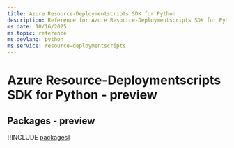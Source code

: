 ```yaml
---
title: Azure Resource-Deploymentscripts SDK for Python
description: Reference for Azure Resource-Deploymentscripts SDK for Python
ms.date: 10/16/2025
ms.topic: reference
ms.devlang: python
ms.service: resource-deploymentscripts
---
```

# Azure Resource-Deploymentscripts SDK for Python - preview
## Packages - preview
[!INCLUDE [packages](resource-deploymentscripts-index.md)]